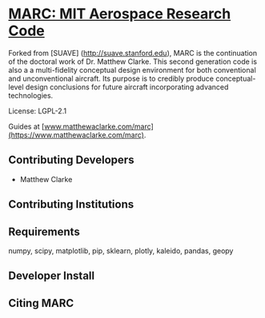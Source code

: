 
[MARC: MIT Aerospace Research Code](https://www.matthewaclarke.com/marc)
=======

Forked from [SUAVE] (http://suave.stanford.edu), MARC is the 
continuation of the doctoral work of Dr. Matthew Clarke. 
This second generation code is also a a multi-fidelity conceptual
design environment for both conventional and unconventional aircraft.
Its purpose is to credibly produce conceptual-level design conclusions
for future aircraft incorporating advanced technologies.

 
License: LGPL-2.1

Guides at [www.matthewaclarke.com/marc](https://www.matthewaclarke.com/marc).

Contributing Developers
-----------------------
* Matthew Clarke

Contributing Institutions
------------------------- 
 
Requirements
------------

numpy, scipy, matplotlib, pip, sklearn, plotly, kaleido, pandas, geopy


Developer Install
----------------- 

Citing MARC
-----------------

